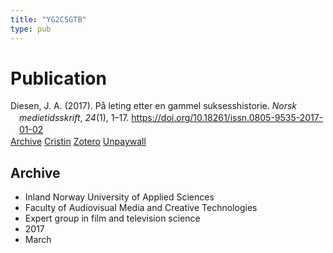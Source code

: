 ```yaml
---
title: "YG2C5GTB"
type: pub
---
```

<h1>Publication</h1>
<article id="csl-bib-container-YG2C5GTB" class="csl-bib-container">
  <div class="csl-bib-body" style="line-height: 1.35; padding-left: 1em; text-indent:-1em;">
  <div class="csl-entry">Diesen, J. A. (2017). P&#xE5; leting etter en gammel suksesshistorie. <i>Norsk medietidsskrift</i>, <i>24</i>(1), 1&#x2013;17. <a href="https://doi.org/10.18261/issn.0805-9535-2017-01-02">https://doi.org/10.18261/issn.0805-9535-2017-01-02</a></div>
</div>
  <div class="csl-bib-buttons">
    <a href="#taxonomy-article-YG2C5GTB" class="csl-bib-button">Archive</a>
    <a href alt="Cristin URL" class="csl-bib-button">Cristin</a>
    <a href alt="Zotero URL" class="csl-bib-button">Zotero</a>
    <a href="https://www.idunn.no/file/pdf/66945370/paa_leting_etter_en_gammel_suksesshistorie.pdf" class="csl-bib-button">Unpaywall</a>
  </div>
  <div id="csl-bib-meta-container-YG2C5GTB"></div>
</article>
<div id="csl-bib-meta-YG2C5GTB" class="csl-bib-meta">
  <article id="taxonomy-article-YG2C5GTB" class="taxonomy-article">
    <h1>Archive</h1>
    <ul>
      <li>Inland Norway University of Applied Sciences</li>
      <li>Faculty of Audiovisual Media and Creative Technologies</li>
      <li>Expert group in film and television science</li>
      <li>2017</li>
      <li>March</li>
    </ul>
  </article>
</div>
